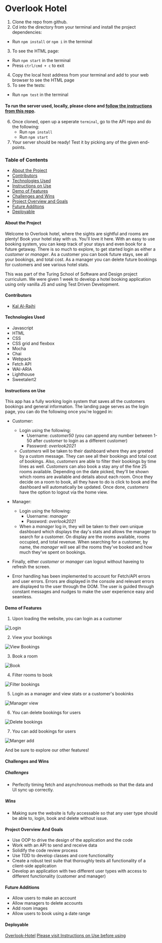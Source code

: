 # Overlook Hotel

1. Clone the repo from github.
2. Cd into the directory from your terminal and install the project dependencies:
- Run `npm install` or `npm i` in the terminal
3. To see the HTML page:
- Run `npm start` in the terminal
- Press `ctrl/cmd + c` to exit
4. Copy the local host address from your terminal and add to your web browser to see the HTML page
5. To see the tests:
- Run `npm test` in the terminal

#### To run the server used, locally, please clone and [follow the instructions from this repo](https://github.com/turingschool-examples/overlook-api).
6. Once cloned, open up a seperate `terminal`, go to the API repo and do the following:
    - Run `npm install`
    - Run `npm start`
7. Your server should be ready! Test it by picking any of the given end-points.

### Table of Contents
- [About the Project](#about-the-project)
- [Contributors](#contributors)
- [Technologies Used](#technologies-used)
- [Instructions on Use](#instructions-on-use)
- [Demo of Features](#demo-of-features)
- [Challenges and Wins](#challenges-and-wins)
- [Project Overview and Goals](#project-overview-and-goals)
- [Future Additons](#future-additons)
- [Deployable](#deployable)

#### About the Project
Welcome to Overlook hotel, where the sights are sightful and rooms are plenty! Book your hotel stay with us. You'll love it here. With an easy to use booking system, you can keep track of your stays and even book for a future getaway. There is so much to explore, to get started login as either a *customer* or *manager*. As a customer you can book future stays, see all your bookings, and total cost. As a manager you can delete future bookings for customers and see various hotel stats. 

This was part of the Turing School of Software and Design project curriculum. We were given 1 week to develop a hotel booking application using only vanilla JS and using Test Driven Development.

#### Contributors
 - [Kal Al-Rajhi](https://github.com/kal-aalrajhi)

#### Technologies Used
- Javascript
- HTML
- CSS
- CSS grid and flexbox
- Mocha
- Chai
- Webpack
- Fetch API
- WAI-ARIA
- Lighthouse
- Sweetalert2

#### Instructions on Use

This app has a fully working login system that saves all the customers bookings and general information. The landing page serves as the login page, you can do the following once you're logged in:

- Customer:
    - Login using the following:
        - Username: *customer50* (you can append any number between 1-50 after *customer* to login as a different customer)
        - Password: *overlook2021*
    - *Customers* will be taken to their dashboard where they are greeted by a custom message. They can see all their bookings and total cost of bookings. Also, *customers* are able to filter their bookings by time lines as well. *Customers* can also book a stay any of the fine 25 rooms available. Depending on the date picked, they'll be shown which rooms are available and details about each room. Once they decide on a room to book, all they have to do is click to book and the dashboard will automatically be updated. Once done, *customers* have the option to logout via the home view.


- Manager: 
    - Login using the following:
        - Username: *manager* 
        - Password: *overlook2021*
    - When a *manager* log in, they will be taken to their own unique dashboard which displays the day's stats and allows the manager to search for a customer. On display are the rooms available, rooms occupied, and total revenue. When searching for a customer, by name, the *manager* will see all the rooms they've booked and how much they've spent on bookings. 

- Finally, either *customer* or *manager* can logout without haveing to refresh the screen.

- Error handling has been implemented to account for Fetch/API errors and user errors. Errors are displayed in the console and relevant errors are displayed to the user through the DOM. The user is guided through constant messages and nudges to make the user experience easy and seamless.  

#### Demo of Features

1. Upon loading the website, you can login as a customer

![Login](https://media.giphy.com/media/DBD4f3ZAzdq1TvR4eG/giphy.gif)

2. View your bookings

![View Bookings](https://media.giphy.com/media/SRhSB7ss7Axgd5TtTI/giphy.gif)

3. Book a room

![Book](https://media.giphy.com/media/t7fSJxujhPNy0tLPTz/giphy.gif)

4. Filter rooms to book

![Filter bookings](https://media.giphy.com/media/VcG6kv6LZwZar4WZxL/giphy.gif)

5. Login as a manager and view stats or a customer's bookinks

![Manager view](https://media.giphy.com/media/D07r9vu1WTigVSNp8p/giphy.gif)

6. You can delete bookings for users

![Delete bookings](https://media.giphy.com/media/J4AhOo0gvAV80fcLkN/giphy.gif)

7. You can add bookings for users

![Manger add](https://media.giphy.com/media/5sAicwlKXxAv5tsjsV/giphy.gif)

And be sure to explore our other features!

#### Challenges and Wins

##### Challenges
- Perfectly timing fetch and asynchronous methods so that the data and UI sync up correctly.
##### Wins
- Making sure the website is fully accessable so that any user type should be able to, login, book and delete without issue. 

#### Project Overview And Goals
- Use OOP to drive the design of the application and the code
- Work with an API to send and receive data
- Solidify the code review process
- Use TDD to develop classes and core functionality
- Create a robust test suite that thoroughly tests all functionality of a client-side application
- Develop an application with two different user types with access to different functionality (customer and manager)

#### Future Additions
- Allow users to make an account
- Allow managers to delete accounts
- Add room images
- Allow users to book using a date range

#### Deployable
[Overlook-Hotel](https://kal-aalrajhi.github.io/overlook-hotel/)
[Please visit Instructions on Use before using](#instructions-on-use)
